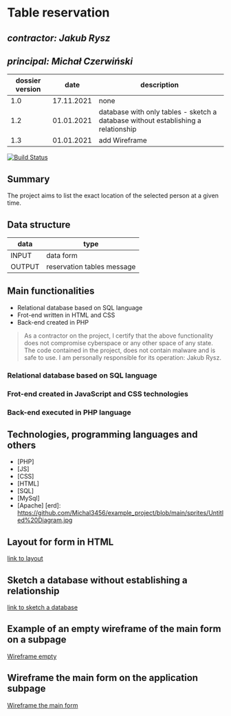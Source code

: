 # Table reservation

## _contractor: Jakub Rysz_
## _principal: Michał Czerwiński_

| dossier version | date | description |
| ------ | ------ | ------ |
| 1.0 | 17.11.2021 | none |
| 1.2 | 01.01.2021 | database with only tables - sketch a database without establishing a relationship |
| 1.3 | 01.01.2021 | add Wireframe |

[![Build Status](https://travis-ci.org/joemccann/dillinger.svg?branch=master)](https://travis-ci.org/joemccann/dillinger)

## Summary
The project aims to list the exact location of the selected person at a given time.

## Data structure

| data | type |
| ------ | ------ |
| INPUT | data form |
| OUTPUT | reservation tables message  |

## Main functionalities

+ Relational database based on SQL language
+ Frot-end written in HTML and CSS
+ Back-end created in PHP

> As a contractor on the project, I certify that the above functionality 
> does not compromise cyberspace or any other space of any state. 
> The code contained in the project, does not contain malware and is safe to use. 
> I am personally responsible for its operation: Jakub Rysz.

### Relational database based on SQL language

### Frot-end created in JavaScript and CSS technologies

### Back-end executed in PHP language

## Technologies, programming languages and others

- [PHP]
- [JS]
- [CSS]
- [HTML]
- [SQL]
- [MySql]
- [Apache]
 [erd]: <https://github.com/Michal3456/example_project/blob/main/sprites/Untitled%20Diagram.jpg>
## Layout for form in HTML

[link to layout][form]

## Sketch a database without establishing a relationship

[link to sketch a database][db]

## Example of an empty wireframe of the main form on a subpage

[Wireframe empty][wireframeExample]

## Wireframe the main form on the application subpage

[Wireframe the main form][wireframeMain]

[form]: <https://github.com/Michal3456/4cti/blob/main/17/sprites/Untitled Diagram.drawio.png>
[db]: <https://github.com/Michal3456/4cti/blob/main/17/sprites/database.drawio.png>
[wireframeExample]: <https://github.com/Michal3456/4cti/blob/main/17/sprites/SimpleWireframe.png>
[wireframeMain]: <https://github.com/Michal3456/4cti/blob/main/17/sprites/Wireframe.png>
